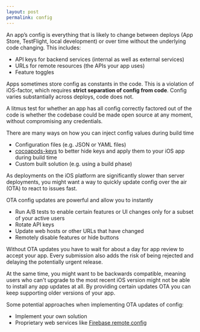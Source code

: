 ```yaml
---
layout: post
permalink: config
---
```


An app’s config is everything that is likely to change between deploys (App Store, TestFlight, local development) or over time without the underlying code changing. This includes:

- API keys for backend services (internal as well as external services)
- URLs for remote resources (the APIs your app uses)
- Feature toggles

Apps sometimes store config as constants in the code. This is a violation of iOS-factor, which requires **strict separation of config from code**. Config varies substantially across deploys, code does not.

A litmus test for whether an app has all config correctly factored out of the code is whether the codebase could be made open source at any moment, without compromising any credentials.

There are many ways on how you can inject config values during build time

- Configuration files (e.g. JSON or YAML files)
- [cocoapods-keys](https://github.com/orta/cocoapods-keys) to better hide keys and apply them to your iOS app during build time
- Custom built solution (e.g. using a build phase)

As deployments on the iOS platform are significantly slower than server deployments, you might want a way to quickly update config over the air (OTA) to react to issues fast. 

OTA config updates are powerful and allow you to instantly

- Run A/B tests to enable certain features or UI changes only for a subset of your active users
- Rotate API keys
- Update web hosts or other URLs that have changed
- Remotely disable features or hide buttons

Without OTA updates you have to wait for about a day for app review to accept your app. Every submission also adds the risk of being rejected and delaying the potentially urgent release.

At the same time, you might want to be backwards compatible, meaning users who can't upgrade to the most recent iOS version might not be able to install any app updates at all. By providing certain updates OTA you can keep supporting older versions of your app.

Some potential approaches when implementing OTA updates of config:

- Implement your own solution
- Proprietary web services like [Firebase remote config](https://firebase.google.com/docs/remote-config/)
